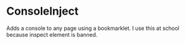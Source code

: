 # ConsoleInject
Adds a console to any page using a bookmarklet. I use this at school because inspect element is banned.
